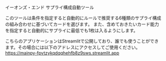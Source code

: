 イーオンズ・エンド サプライ構成自動ツール

このツールは条件を指定すると自動的にルールで推奨する6種類のサプライ構成の組み合わせに基づいてカードを選びます。
また、含めておきたいカード能力を指定すると自動的にサプライに最低でも1枚は入るようにします。

こちらのアプリケーションはStreamlitで公開しており、誰でも使うことができます。その場合には以下のアドレスにアクセスしてご使用ください。
https://mainpy-fpvtzykqdqqhehfb8z9sws.streamlit.app

